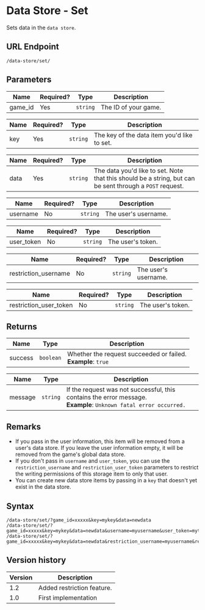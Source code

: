 # Data Store - Set

Sets data in the `data store`.

## URL Endpoint

```
/data-store/set/
```

## Parameters

Name | Required? | Type | Description
--- | --- | --- | ---
game_id | Yes | `string` | The ID of your game.

Name | Required? | Type | Description
--- | --- | --- | ---
key | Yes | `string` | The key of the data item you'd like to set.

Name | Required? | Type | Description
--- | --- | --- | ---
data | Yes | `string` | The data you'd like to set. Note that this should be a string, but can be sent through a `POST` request.

Name | Required? | Type | Description
--- | --- | --- | ---
username | No | `string` | The user's username.

Name | Required? | Type | Description
--- | --- | --- | ---
user_token | No | `string` | The user's token.

Name | Required? | Type | Description
--- | --- | --- | ---
restriction_username | No | `string` | The user's username.

Name | Required? | Type | Description
--- | --- | --- | ---
restriction_user_token | No | `string` | The user's token.

## Returns

Name | Type | Description
--- | --- | ---
success | `boolean` | Whether the request succeeded or failed. <br> **Example**: `true`

Name | Type | Description
--- | --- | ---
message | `string` | If the request was not successful, this contains the error message. <br> **Example**: `Unknown fatal error occurred.`

## Remarks

- If you pass in the user information, this item will be removed from a user's data store. If you leave the user information empty, it will be removed from the game's global data store.
- If you don't pass in `username` and `user_token`, you can use the `restriction_username` and `restriction_user_token` parameters to restrict the writing permissions of this storage item to only that user.
- You can create new data store items by passing in a `key` that doesn't yet exist in the data store.

## Syntax

```
/data-store/set/?game_id=xxxxx&key=mykey&data=newdata
/data-store/set/?game_id=xxxxx&key=mykey&data=newdata&username=myusername&user_token=mytoken
/data-store/set/?game_id=xxxxx&key=mykey&data=newdata&restriction_username=myusername&restriction_user_token=mytoken
```

## Version history

Version		 | Description
---			 | ---
1.2			 | Added restriction feature.
1.0			 | First implementation